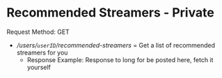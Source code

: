 # Recommended Streamers - Private

Request Method: GET

* */users/`userID`/recommended-streamers* = Get a list of recommended streamers for you
  * Response Example: Response to long for be posted here, fetch it yourself
